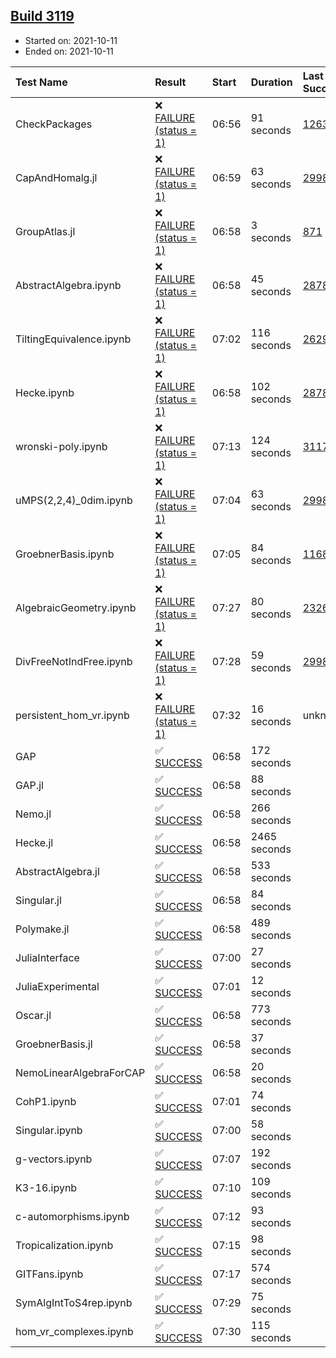 ## [Build 3119](https://oscarci.mathematik.uni-kl.de/job/oscar-stable/3119/)

* Started on: 2021-10-11
* Ended on: 2021-10-11

| Test Name    | Result | Start | Duration | Last Success | First Failure |
|:-------------|:-------|:------|:---------|:-------------|:--------------|
| CheckPackages | ❌ [FAILURE (status = 1)](https://oscarci.mathematik.uni-kl.de/job/oscar-stable/3119/artifact/logs/build-3119/CheckPackages.log) | 06:56 | 91 seconds | [1263](https://oscarci.mathematik.uni-kl.de/job/oscar-stable/1263/) | [1264](https://oscarci.mathematik.uni-kl.de/job/oscar-stable/1264/) |
| CapAndHomalg.jl | ❌ [FAILURE (status = 1)](https://oscarci.mathematik.uni-kl.de/job/oscar-stable/3119/artifact/logs/build-3119/CapAndHomalg.jl.log) | 06:59 | 63 seconds | [2998](https://oscarci.mathematik.uni-kl.de/job/oscar-stable/2998/) | [2999](https://oscarci.mathematik.uni-kl.de/job/oscar-stable/2999/) |
| GroupAtlas.jl | ❌ [FAILURE (status = 1)](https://oscarci.mathematik.uni-kl.de/job/oscar-stable/3119/artifact/logs/build-3119/GroupAtlas.jl.log) | 06:58 | 3 seconds | [871](https://oscarci.mathematik.uni-kl.de/job/oscar-stable/871/) | [872](https://oscarci.mathematik.uni-kl.de/job/oscar-stable/872/) |
| AbstractAlgebra.ipynb | ❌ [FAILURE (status = 1)](https://oscarci.mathematik.uni-kl.de/job/oscar-stable/3119/artifact/logs/build-3119/AbstractAlgebra.ipynb.log) | 06:58 | 45 seconds | [2878](https://oscarci.mathematik.uni-kl.de/job/oscar-stable/2878/) | [2879](https://oscarci.mathematik.uni-kl.de/job/oscar-stable/2879/) |
| TiltingEquivalence.ipynb | ❌ [FAILURE (status = 1)](https://oscarci.mathematik.uni-kl.de/job/oscar-stable/3119/artifact/logs/build-3119/TiltingEquivalence.ipynb.log) | 07:02 | 116 seconds | [2629](https://oscarci.mathematik.uni-kl.de/job/oscar-stable/2629/) | [2630](https://oscarci.mathematik.uni-kl.de/job/oscar-stable/2630/) |
| Hecke.ipynb | ❌ [FAILURE (status = 1)](https://oscarci.mathematik.uni-kl.de/job/oscar-stable/3119/artifact/logs/build-3119/Hecke.ipynb.log) | 06:58 | 102 seconds | [2878](https://oscarci.mathematik.uni-kl.de/job/oscar-stable/2878/) | [2879](https://oscarci.mathematik.uni-kl.de/job/oscar-stable/2879/) |
| wronski-poly.ipynb | ❌ [FAILURE (status = 1)](https://oscarci.mathematik.uni-kl.de/job/oscar-stable/3119/artifact/logs/build-3119/wronski-poly.ipynb.log) | 07:13 | 124 seconds | [3117](https://oscarci.mathematik.uni-kl.de/job/oscar-stable/3117/) | [3118](https://oscarci.mathematik.uni-kl.de/job/oscar-stable/3118/) |
| uMPS(2,2,4)_0dim.ipynb | ❌ [FAILURE (status = 1)](https://oscarci.mathematik.uni-kl.de/job/oscar-stable/3119/artifact/logs/build-3119/uMPS-2-2-4-_0dim.ipynb.log) | 07:04 | 63 seconds | [2998](https://oscarci.mathematik.uni-kl.de/job/oscar-stable/2998/) | [2999](https://oscarci.mathematik.uni-kl.de/job/oscar-stable/2999/) |
| GroebnerBasis.ipynb | ❌ [FAILURE (status = 1)](https://oscarci.mathematik.uni-kl.de/job/oscar-stable/3119/artifact/logs/build-3119/GroebnerBasis.ipynb.log) | 07:05 | 84 seconds | [1168](https://oscarci.mathematik.uni-kl.de/job/oscar-stable/1168/) | [1169](https://oscarci.mathematik.uni-kl.de/job/oscar-stable/1169/) |
| AlgebraicGeometry.ipynb | ❌ [FAILURE (status = 1)](https://oscarci.mathematik.uni-kl.de/job/oscar-stable/3119/artifact/logs/build-3119/AlgebraicGeometry.ipynb.log) | 07:27 | 80 seconds | [2326](https://oscarci.mathematik.uni-kl.de/job/oscar-stable/2326/) | [2327](https://oscarci.mathematik.uni-kl.de/job/oscar-stable/2327/) |
| DivFreeNotIndFree.ipynb | ❌ [FAILURE (status = 1)](https://oscarci.mathematik.uni-kl.de/job/oscar-stable/3119/artifact/logs/build-3119/DivFreeNotIndFree.ipynb.log) | 07:28 | 59 seconds | [2998](https://oscarci.mathematik.uni-kl.de/job/oscar-stable/2998/) | [2999](https://oscarci.mathematik.uni-kl.de/job/oscar-stable/2999/) |
| persistent_hom_vr.ipynb | ❌ [FAILURE (status = 1)](https://oscarci.mathematik.uni-kl.de/job/oscar-stable/3119/artifact/logs/build-3119/persistent_hom_vr.ipynb.log) | 07:32 | 16 seconds | unknown | unknown |
| GAP | ✅ [SUCCESS](https://oscarci.mathematik.uni-kl.de/job/oscar-stable/3119/artifact/logs/build-3119/GAP.log) | 06:58 | 172 seconds |  |  |
| GAP.jl | ✅ [SUCCESS](https://oscarci.mathematik.uni-kl.de/job/oscar-stable/3119/artifact/logs/build-3119/GAP.jl.log) | 06:58 | 88 seconds |  |  |
| Nemo.jl | ✅ [SUCCESS](https://oscarci.mathematik.uni-kl.de/job/oscar-stable/3119/artifact/logs/build-3119/Nemo.jl.log) | 06:58 | 266 seconds |  |  |
| Hecke.jl | ✅ [SUCCESS](https://oscarci.mathematik.uni-kl.de/job/oscar-stable/3119/artifact/logs/build-3119/Hecke.jl.log) | 06:58 | 2465 seconds |  |  |
| AbstractAlgebra.jl | ✅ [SUCCESS](https://oscarci.mathematik.uni-kl.de/job/oscar-stable/3119/artifact/logs/build-3119/AbstractAlgebra.jl.log) | 06:58 | 533 seconds |  |  |
| Singular.jl | ✅ [SUCCESS](https://oscarci.mathematik.uni-kl.de/job/oscar-stable/3119/artifact/logs/build-3119/Singular.jl.log) | 06:58 | 84 seconds |  |  |
| Polymake.jl | ✅ [SUCCESS](https://oscarci.mathematik.uni-kl.de/job/oscar-stable/3119/artifact/logs/build-3119/Polymake.jl.log) | 06:58 | 489 seconds |  |  |
| JuliaInterface | ✅ [SUCCESS](https://oscarci.mathematik.uni-kl.de/job/oscar-stable/3119/artifact/logs/build-3119/JuliaInterface.log) | 07:00 | 27 seconds |  |  |
| JuliaExperimental | ✅ [SUCCESS](https://oscarci.mathematik.uni-kl.de/job/oscar-stable/3119/artifact/logs/build-3119/JuliaExperimental.log) | 07:01 | 12 seconds |  |  |
| Oscar.jl | ✅ [SUCCESS](https://oscarci.mathematik.uni-kl.de/job/oscar-stable/3119/artifact/logs/build-3119/Oscar.jl.log) | 06:58 | 773 seconds |  |  |
| GroebnerBasis.jl | ✅ [SUCCESS](https://oscarci.mathematik.uni-kl.de/job/oscar-stable/3119/artifact/logs/build-3119/GroebnerBasis.jl.log) | 06:58 | 37 seconds |  |  |
| NemoLinearAlgebraForCAP | ✅ [SUCCESS](https://oscarci.mathematik.uni-kl.de/job/oscar-stable/3119/artifact/logs/build-3119/NemoLinearAlgebraForCAP.log) | 06:58 | 20 seconds |  |  |
| CohP1.ipynb | ✅ [SUCCESS](https://oscarci.mathematik.uni-kl.de/job/oscar-stable/3119/artifact/logs/build-3119/CohP1.ipynb.log) | 07:01 | 74 seconds |  |  |
| Singular.ipynb | ✅ [SUCCESS](https://oscarci.mathematik.uni-kl.de/job/oscar-stable/3119/artifact/logs/build-3119/Singular.ipynb.log) | 07:00 | 58 seconds |  |  |
| g-vectors.ipynb | ✅ [SUCCESS](https://oscarci.mathematik.uni-kl.de/job/oscar-stable/3119/artifact/logs/build-3119/g-vectors.ipynb.log) | 07:07 | 192 seconds |  |  |
| K3-16.ipynb | ✅ [SUCCESS](https://oscarci.mathematik.uni-kl.de/job/oscar-stable/3119/artifact/logs/build-3119/K3-16.ipynb.log) | 07:10 | 109 seconds |  |  |
| c-automorphisms.ipynb | ✅ [SUCCESS](https://oscarci.mathematik.uni-kl.de/job/oscar-stable/3119/artifact/logs/build-3119/c-automorphisms.ipynb.log) | 07:12 | 93 seconds |  |  |
| Tropicalization.ipynb | ✅ [SUCCESS](https://oscarci.mathematik.uni-kl.de/job/oscar-stable/3119/artifact/logs/build-3119/Tropicalization.ipynb.log) | 07:15 | 98 seconds |  |  |
| GITFans.ipynb | ✅ [SUCCESS](https://oscarci.mathematik.uni-kl.de/job/oscar-stable/3119/artifact/logs/build-3119/GITFans.ipynb.log) | 07:17 | 574 seconds |  |  |
| SymAlgIntToS4rep.ipynb | ✅ [SUCCESS](https://oscarci.mathematik.uni-kl.de/job/oscar-stable/3119/artifact/logs/build-3119/SymAlgIntToS4rep.ipynb.log) | 07:29 | 75 seconds |  |  |
| hom_vr_complexes.ipynb | ✅ [SUCCESS](https://oscarci.mathematik.uni-kl.de/job/oscar-stable/3119/artifact/logs/build-3119/hom_vr_complexes.ipynb.log) | 07:30 | 115 seconds |  |  |
